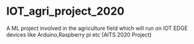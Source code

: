 # IOT_agri_project_2020
A ML project involved in the agriculture field which will run on IOT EDGE devices like Arduino,Raspberry pi etc (AITS 2020 Project)
